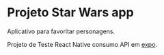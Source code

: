 # Projeto Star Wars app

Aplicativo para favoritar personagens.

Projeto de Teste React Native consumo API em [expo](https://snack.expo.dev/@desenvolvedor_2020/projectsw).

